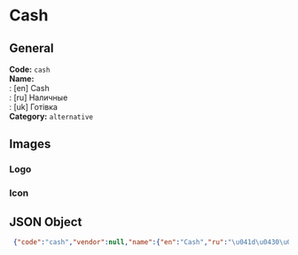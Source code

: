 # Cash 
## General 
**Code:** `cash`  
**Name:**  
:	[en] Cash  
:	[ru] Наличные  
:	[uk] Готівка  
**Category:** `alternative`  
## Images 
### Logo 
### Icon 
## JSON Object 
```json
 {"code":"cash","vendor":null,"name":{"en":"Cash","ru":"\u041d\u0430\u043b\u0438\u0447\u043d\u044b\u0435","uk":"\u0413\u043e\u0442\u0456\u0432\u043a\u0430"},"description":null,"countries":null,"category":"alternative"}```  
